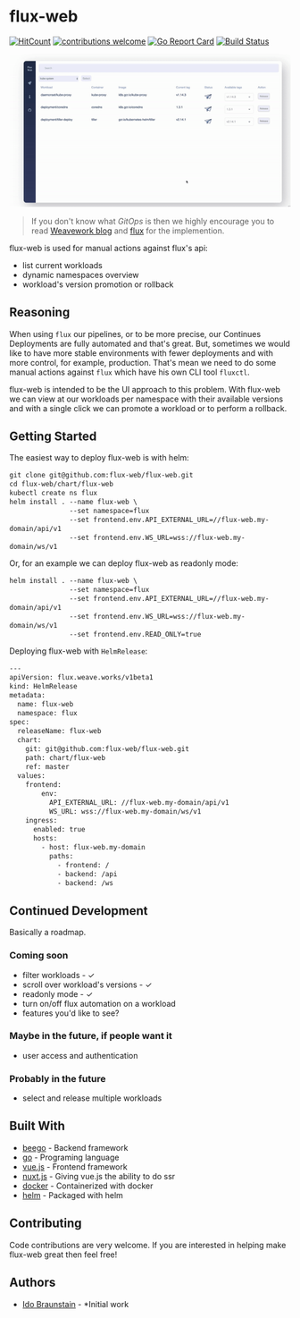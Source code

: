 # flux-web
[![HitCount](http://hits.dwyl.io/flux-web/flux-web.svg)](http://hits.dwyl.io/flux-web/flux-web) [![contributions welcome](https://img.shields.io/badge/contributions-welcome-brightgreen.svg?style=flat)](https://github.com/dwyl/esta/issues) [![Go Report Card](https://goreportcard.com/badge/github.com/flux-web/flux-web)](https://goreportcard.com/report/github.com/flux-web/flux-web) [![Build Status](https://travis-ci.com/flux-web/flux-web.svg?branch=master)](https://travis-ci.com/flux-web/flux-web)

<img src="flux-web.gif"/>

> If you don't know what *GitOps* is then we highly encourage you to read [Weavework blog](https://www.weave.works/technologies/gitops/) and [flux](https://github.com/fluxcd/flux) for the implemention.

flux-web is used for manual actions against flux's api:
* list current workloads
* dynamic namespaces overview
* workload's version promotion or rollback

## Reasoning

When using `flux` our pipelines, or to be more precise, our Continues Deployments are fully automated and that's great.
But, sometimes we would like to have more stable environments with fewer deployments and with more control, for example, production.
That's mean we need to do some manual actions against `flux` which have his own CLI tool `fluxctl`.

flux-web is intended to be the UI approach to this problem. With flux-web we can view at our workloads per namespace with their available versions and with a single click we can promote a workload or to perform a rollback.

## Getting Started

The easiest way to deploy flux-web is with helm:
```shell
git clone git@github.com:flux-web/flux-web.git
cd flux-web/chart/flux-web
kubectl create ns flux
helm install . --name flux-web \
               --set namespace=flux
               --set frontend.env.API_EXTERNAL_URL=//flux-web.my-domain/api/v1
               --set frontend.env.WS_URL=wss://flux-web.my-domain/ws/v1
```
Or, for an example we can deploy flux-web as readonly mode:
```shell
helm install . --name flux-web \
               --set namespace=flux
               --set frontend.env.API_EXTERNAL_URL=//flux-web.my-domain/api/v1
               --set frontend.env.WS_URL=wss://flux-web.my-domain/ws/v1
               --set frontend.env.READ_ONLY=true
```

Deploying flux-web with `HelmRelease`:
```
---
apiVersion: flux.weave.works/v1beta1
kind: HelmRelease
metadata:
  name: flux-web
  namespace: flux
spec:
  releaseName: flux-web
  chart:
    git: git@github.com:flux-web/flux-web.git
    path: chart/flux-web
    ref: master
  values:
    frontend:
        env:
          API_EXTERNAL_URL: //flux-web.my-domain/api/v1
          WS_URL: wss://flux-web.my-domain/ws/v1
    ingress:
      enabled: true
      hosts:
        - host: flux-web.my-domain
          paths: 
            - frontend: /
            - backend: /api
            - backend: /ws
```

## Continued Development

Basically a roadmap.

### Coming soon

- filter workloads - ✓
- scroll over workload's versions - ✓
- readonly mode - ✓
- turn on/off flux automation on a workload
- features you'd like to see?

### Maybe in the future, if people want it

- user access and authentication

### Probably in the future

- select and release multiple workloads

## Built With

* [beego](https://beego.me/) - Backend framework
* [go](https://golang.org/) - Programing language
* [vue.js](https://vuejs.org/) - Frontend framework
* [nuxt.js](https://nuxtjs.org/) - Giving vue.js the ability to do ssr
* [docker](https://www.docker.com/) - Containerized with docker
* [helm](https://www.helm.sh/) - Packaged with helm


## Contributing

Code contributions are very welcome. If you are interested in helping make flux-web great then feel free!

## Authors 

* [Ido Braunstain](https://github.com/idobry) - *Initial work
